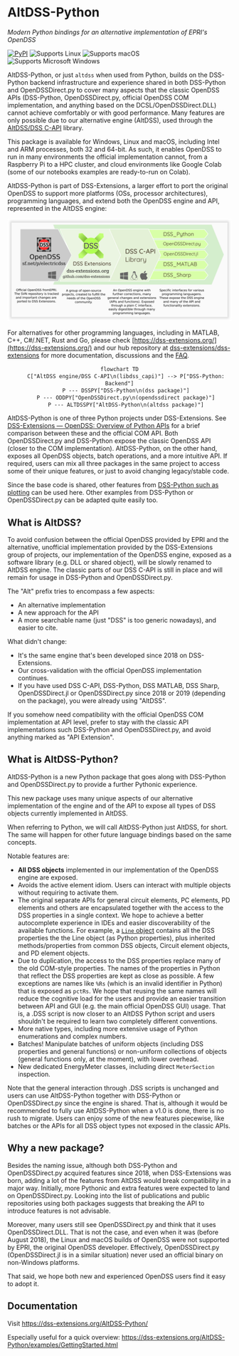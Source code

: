 # AltDSS-Python

*Modern Python bindings for an alternative implementation of EPRI's OpenDSS*

[![PyPI](https://img.shields.io/pypi/v/altdss)](https://pypi.org/project/altdss/) <img alt="Supports Linux" src="https://img.shields.io/badge/Linux-FCC624?logo=linux&logoColor=black"> <img alt="Supports macOS" src="https://img.shields.io/badge/macOS-000000?logo=apple&logoColor=white"> <img alt="Supports Microsoft Windows" src="https://img.shields.io/badge/Windows-0078D6?logo=windows&logoColor=white">

AltDSS-Python, or just `altdss` when used from Python, builds on the DSS-Python backend infrastructure and experience shared in both DSS-Python and OpenDSSDirect.py to cover many aspects that the classic OpenDSS APIs (DSS-Python, OpenDSSDirect.py, official OpenDSS COM implementation, and anything based on the DCSL/OpenDSSDirect.DLL) cannot achieve comfortably or with good performance. Many features are only possible due to our alternative engine (AltDSS), used through the [AltDSS/DSS C-API](https://github.com/dss-extensions/dss_capi) library. 

This package is available for Windows, Linux and macOS, including Intel and ARM processes, both 32 and 64-bit. As such, it enables OpenDSS to run in many environments the official implementation cannot, from a Raspberry Pi to a HPC cluster, and cloud environments like Google Colab (some of our notebooks examples are ready-to-run on Colab).

AltDSS-Python is part of DSS-Extensions, a larger effort to port the original OpenDSS to support more platforms (OSs, processor architectures), programming languages, and extend both the OpenDSS engine and API, represented in the AltDSS engine:

<p align="center">
    <img alt="Overview of related projects" src="https://github.com/dss-extensions/dss-extensions/blob/main/images/repomap.png?raw=true">
</p>

For alternatives for other programming languages, including in MATLAB, C++, C#/.NET, Rust and Go, please check [https://dss-extensions.org/](https://dss-extensions.org/) and our hub repository at [dss-extensions/dss-extensions](https://github.com/dss-extensions/dss-extensions) for more documentation, discussions and the [FAQ](https://github.com/dss-extensions/dss-extensions#faq).

<center>

```mermaid
flowchart TD
    C["AltDSS engine/DSS C-API\n(libdss_capi)"] --> P["DSS-Python: Backend"]
    P --- DSSPY["DSS-Python\n(dss package)"]
    P --- ODDPY["OpenDSSDirect.py\n(opendssdirect package)"]
    P --- ALTDSSPY["AltDSS-Python\n(altdss package)"]
```

</center>

AltDSS-Python is one of three Python projects under DSS-Extensions. See [DSS-Extensions — OpenDSS: Overview of Python APIs](https://dss-extensions.org/python_apis.html) for a brief comparison between these and the official COM API. Both OpenDSSDirect.py and DSS-Python expose the classic OpenDSS API (closer to the COM implementation). AltDSS-Python, on the other hand, exposes all OpenDSS objects, batch operations, and a more intuitive API. If required, users can mix all three packages in the same project to access some of their unique features, or just to avoid changing legacy/stable code.

Since the base code is shared, other features from [DSS-Python such as plotting](https://dss-extensions.org/DSS-Python/examples/Plotting.html) can be used here. Other examples from DSS-Python or OpenDSSDirect.py can be adapted quite easily too.

## What is AltDSS?

To avoid confusion between the official OpenDSS provided by EPRI and the alternative, unofficial implementation provided by the DSS-Extensions group of projects, our implementation of the OpenDSS engine, exposed as a software library (e.g. DLL or shared object), will be slowly renamed to AltDSS engine. The classic parts of our DSS C-API is still in place and will remain for usage in DSS-Python and OpenDSSDirect.py.

The "Alt" prefix tries to encompass a few aspects:
- An alternative implementation
- A new approach for the API
- A more searchable name (just "DSS" is too generic nowadays), and easier to cite.

What didn't change:
- It's the same engine that's been developed since 2018 on DSS-Extensions.
- Our cross-validation with the official OpenDSS implementation continues.
- If you have used DSS C-API, DSS-Python, DSS MATLAB, DSS Sharp, OpenDSSDirect.jl or OpenDSSDirect.py since 2018 or 2019 (depending on the package), you were already using "AltDSS".

If you somehow need compatibility with the official OpenDSS COM implementation at API level, prefer to stay with the classic API implementations such DSS-Python and OpenDSSDirect.py, and avoid anything marked as "API Extension".

## What is AltDSS-Python?

AltDSS-Python is a new Python package that goes along with DSS-Python and OpenDSSDirect.py to provide a further Pythonic experience.

This new package uses many unique aspects of our alternative implementation of the engine and of the API to expose all types of DSS objects currently implemented in AltDSS.

When referring to Python, we will call AltDSS-Python just AltDSS, for short. The same will happen for other future language bindings based on the same concepts.

Notable features are:
- **All DSS objects** implemented in our implementation of the OpenDSS engine are exposed.
- Avoids the active element idiom. Users can interact with multiple objects without requiring to activate them.
- The original separate APIs for general circuit elements, PC elements, PD elements and others are encapsulated together with the access to the DSS properties in a single context. We hope to achieve a better autocomplete experience in IDEs and easier discoverability of the available functions. For example, a [`Line` object](https://dss-extensions.org/AltDSS-Python/apidocs/altdss/altdss.Line.html#altdss.Line.Line) contains all the DSS properties the the Line object (as Python properties), plus inherited methods/properties from common DSS objects, Circuit element objects, and PD element objects.
- Due to duplication, the access to the DSS properties replace many of the old COM-style properties. The names of the properties in Python that reflect the DSS properties are kept as close as possible. A few exceptions are names like `%Rs` (which is an invalid identifier in Python) that is exposed as `pctRs`. We hope that reusing the same names will reduce the cognitive load for the users and provide an easier transition between API and GUI (e.g. the main official OpenDSS GUI) usage. That is, a .DSS script is now closer to an AltDSS Python script and users shouldn't be required to learn two completely different conventions.
- More native types, including more extensive usage of Python enumerations and complex numbers.
- Batches! Manipulate batches of uniform objects (including DSS properties and general functions) or non-uniform collections of objects (general functions only, at the moment), with lower overhead.
- New dedicated EnergyMeter classes, including direct `MeterSection` inspection.

Note that the general interaction through .DSS scripts is unchanged and users can use AltDSS-Python together with DSS-Python or OpenDSSDirect.py since the engine is shared. That is, although it would be recommended to fully use AltDSS-Python when a v1.0 is done, there is no rush to migrate. Users can enjoy some of the new features piecewise, like batches or the APIs for all DSS object types not exposed in the classic APIs.

## Why a new package?

Besides the naming issue, although both DSS-Python and OpenDSSDirect.py acquired features since 2018, when DSS-Extensions was born, adding a lot of the features from AltDSS would break compatibility in a major way. Initially, more Pythonic and extra features were expected to land on OpenDSSDirect.py. Looking into the list of publications and public repositories using both packages suggests that breaking the API to introduce features is not advisable.

Moreover, many users still see OpenDSSDirect.py and think that it uses OpenDSSDirect.DLL. That is not the case, and even when it was (before August 2018), the Linux and macOS builds of OpenDSS were not supported by EPRI, the original OpenDSS developer. Effectively, OpenDSSDirect.py (OpenDSSDirect.jl is in a similar situation) never used an official binary on non-Windows platforms.

That said, we hope both new and experienced OpenDSS users find it easy to adopt it.


## Documentation

Visit https://dss-extensions.org/AltDSS-Python/

Especially useful for a quick overview: https://dss-extensions.org/AltDSS-Python/examples/GettingStarted.html
